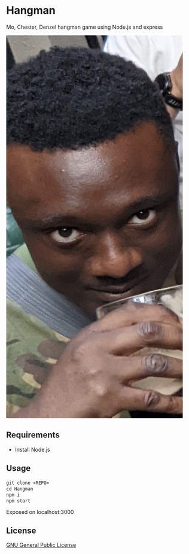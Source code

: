 # Hangman

Mo, Chester, Denzel hangman game using Node.js and express

![Denzal](.\public\assets\denw.jpg)

## Requirements

-   Install Node.js

## Usage

```
git clone <REPO>
cd Hangman
npm i
npm start
```

Exposed on localhost:3000

## License

[GNU General Public License](http://www.gnu.org/licenses/fdl.txt)
